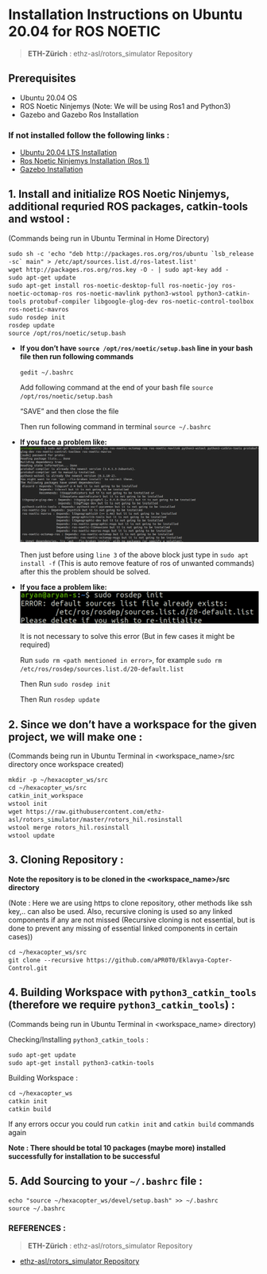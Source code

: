 # Installation Instructions on Ubuntu 20.04 for ROS NOETIC
> **ETH-Zürich** : ethz-asl/rotors_simulator Repository

## Prerequisites

- Ubuntu 20.04 OS
- ROS Noetic Ninjemys (Note: We will be using Ros1 and Python3)
- Gazebo and Gazebo Ros Installation

### If not installed follow the following links :

- [Ubuntu 20.04 LTS Installation](https://ubuntu.com/download/desktop "Ubuntu Installation")
- [Ros Noetic Ninjemys Installation (Ros 1) ](http://wiki.ros.org/noetic/Installation/Ubuntu "Ros Noetic Installation")
- [Gazebo Installation](https://classic.gazebosim.org/tutorials?tut=ros_installing&cat=connect_ros "Gazebo Installation Tutorial")



## 1. Install and initialize ROS Noetic Ninjemys, additional requried ROS packages, catkin-tools and wstool :

(Commands being run in Ubuntu Terminal in Home Directory)

```
sudo sh -c 'echo "deb http://packages.ros.org/ros/ubuntu `lsb_release -sc` main" > /etc/apt/sources.list.d/ros-latest.list'
wget http://packages.ros.org/ros.key -O - | sudo apt-key add -
sudo apt-get update
sudo apt-get install ros-noetic-desktop-full ros-noetic-joy ros-noetic-octomap-ros ros-noetic-mavlink python3-wstool python3-catkin-tools protobuf-compiler libgoogle-glog-dev ros-noetic-control-toolbox ros-noetic-mavros
sudo rosdep init
rosdep update
source /opt/ros/noetic/setup.bash
```

* **If you don’t have `source /opt/ros/noetic/setup.bash` line in your bash file then run following commands**

    `gedit ~/.bashrc`

    Add following command at the end of your bash file `source /opt/ros/noetic/setup.bash`

    “SAVE” and then close the file

    Then run following command in terminal `source ~/.bashrc`

* **If you face a problem like:**
![Error faced](./assets/Installation_Dependencies.png "Error based on unmet dependencies")
    
    Then just before using `line 3` of the above block just type in `sudo apt install -f` (This is auto remove feature of ros of unwanted commands) after this the problem should be solved.


* **If you face a problem like:**
![Error faced](./assets/source_file_exists.png "Source File Already Exists")
    
    It is not necessary to solve this error (But in few cases it might be required)

    Run `sudo rm <path mentioned in error>`, for example `sudo rm /etc/ros/rosdep/sources.list.d/20-default.list`

    Then Run `sudo rosdep init`

    Then Run `rosdep update`



## 2. Since we don’t have a workspace for the given project, we will make one :

(Commands being run in Ubuntu Terminal in <workspace_name>/src directory once workspace created)

```
mkdir -p ~/hexacopter_ws/src
cd ~/hexacopter_ws/src
catkin_init_workspace
wstool init
wget https://raw.githubusercontent.com/ethz-asl/rotors_simulator/master/rotors_hil.rosinstall
wstool merge rotors_hil.rosinstall
wstool update
```



## 3. Cloning Repository :

**Note the repository is to be cloned in the <workspace_name>/src directory**

(Note : Here we are using https to clone repository, other methods like ssh key,.. can also be used. Also, recursive cloning is used so any linked components if any are not missed (Recursive cloning is not essential, but is done to prevent any missing of essential linked components in certain cases))

```
cd ~/hexacopter_ws/src
git clone --recursive https://github.com/aPR0T0/Eklavya-Copter-Control.git
```



## 4. Building Workspace with `python3_catkin_tools` (therefore we require `python3_catkin_tools`) :

(Commands being run in Ubuntu Terminal in <workspace_name> directory)

Checking/Installing `python3_catkin_tools` :

```
sudo apt-get update
sudo apt-get install python3-catkin-tools
```

Building Workspace :

```
cd ~/hexacopter_ws
catkin init
catkin build
```

If any errors occur you could run `catkin init` and `catkin build` commands again

**Note : There should be total 10 packages (maybe more) installed successfully for installation to be successful**



## 5. Add Sourcing to your `~/.bashrc` file :

```
echo "source ~/hexacopter_ws/devel/setup.bash" >> ~/.bashrc
source ~/.bashrc
```


### REFERENCES :
> **ETH-Zürich** : ethz-asl/rotors_simulator Repository

- [ethz-asl/rotors_simulator Repository](https://ubuntu.com/download/desktophttps://github.com/ethz-asl/rotors_simulator.git "ethz-asl/rotors_simulator")
